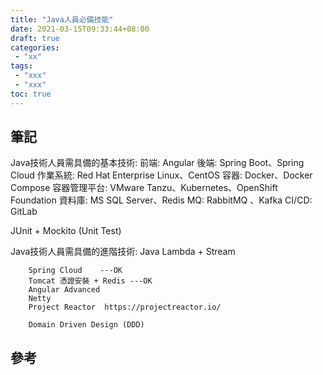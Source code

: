 ```yaml
---
title: "Java人員必備技能"
date: 2021-03-15T09:33:44+08:00
draft: true
categories:
 - "xx"
tags:
 - "xxx"
 - "xxx"
toc: true
---
```


## 筆記
<!-- 簡介 -->
<!--more-->


Java技術人員需具備的基本技術:
前端: Angular
後端: Spring Boot、Spring Cloud
作業系統: Red Hat Enterprise Linux、CentOS
容器: Docker、Docker Compose
容器管理平台: VMware Tanzu、Kubernetes、OpenShift Foundation
資料庫: MS SQL Server、Redis
MQ: RabbitMQ 、Kafka
CI/CD: GitLab

JUnit + Mockito (Unit Test)	

Java技術人員需具備的進階技術:
Java Lambda + Stream	
		
		Spring Cloud	---OK			
		Tomcat 憑證安裝 + Redis ---OK				
		Angular Advanced	
		Netty			
		Project Reactor  https://projectreactor.io/ 			
						
		Domain Driven Design (DDD)		
		




## 參考
